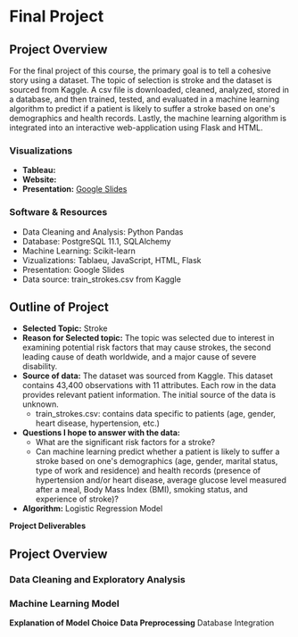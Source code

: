 # Final Project

## Project Overview
For the final project of this course, the primary goal is to tell a cohesive story using a dataset. The topic of selection is stroke and the dataset is sourced from Kaggle. A csv file is downloaded, cleaned, analyzed, stored in a database, and then trained, tested, and evaluated in a machine learning algorithm to predict if a patient is likely to suffer a stroke based on one's demographics and health records. Lastly, the machine learning algorithm is integrated into an interactive web-application using Flask and HTML.

### Visualizations
- **Tableau:**
- **Website:**
- **Presentation:** [Google Slides]()

### Software & Resources
- Data Cleaning and Analysis: Python Pandas
- Database: PostgreSQL 11.1, SQLAlchemy
- Machine Learning: Scikit-learn
- Vizualizations: Tablaeu, JavaScript, HTML, Flask
- Presentation: Google Slides
- Data source: train_strokes.csv from Kaggle

## Outline of Project
- **Selected Topic:** Stroke
- **Reason for Selected topic:** The topic was selected due to interest in examining potential risk factors that may cause strokes, the second leading cause of death worldwide, and a major cause of severe disability.
- **Source of data:** The dataset was sourced from Kaggle. This dataset contains 43,400 observations with 11 attributes. Each row in the data provides relevant patient information. The initial source of the data is unknown.
  - train_strokes.csv: contains data specific to patients (age, gender, heart disease, hypertension, etc.)
- **Questions I hope to answer with the data:**
  - What are the significant risk factors for a stroke?
  - Can machine learning predict whether a patient is likely to suffer a stroke based on one's demographics (age, gender, marital status, type of work and residence) and health records (presence of hypertension and/or heart disease, average glucose level measured after a meal, Body Mass Index (BMI), smoking status, and experience of stroke)?
- **Algorithm:** Logistic Regression Model

**Project Deliverables**

## Project Overview
### Data Cleaning and Exploratory Analysis

### Machine Learning Model
**Explanation of Model Choice**
**Data Preprocessing**
Database Integration


